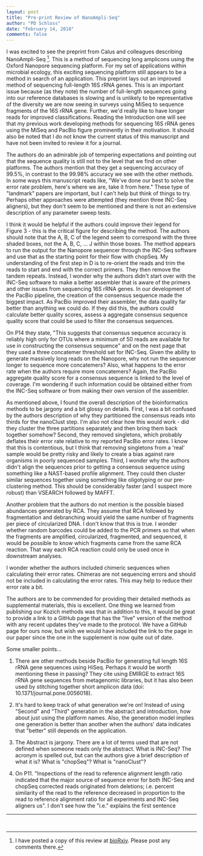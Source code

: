 ```yaml
---
layout: post
title: "Pre-print Review of NanoAmpli-Seq"
author: "PD Schloss"
date: "February 14, 2018"
comments: false
---
```


I was excited to see the preprint from Calus and colleagues describing NanoAmpli-Seq [^1]. This is a method of sequencing long amplicons using the Oxford Nanopore sequencing platform. For my set of applications within microbial ecology, this exciting sequencing platform still appears to be a method in search of an application. This preprint lays out an improved method of sequencing full-length 16S rRNA genes. This is an important issue because (as they note) the number of full-length sequences going into our reference databases is slowing and is unlikely to be representative of the diversity we are now seeing in surveys using MiSeq to sequence fragments of the 16S rRNA gene. Further, we'd really like to have longer reads for improved classifications. Reading the Introduction one will see that my previous work developing methods for sequencing 16S rRNA genes using the MiSeq and PacBio figure prominently in their motivation. It should also be noted that I do not know the current status of this manuscript and have not been invited to review it for a journal.

The authors do an admirable job of tempering expectations and pointing out that the sequence quality is still not to the level that we find on other platforms. The authors mention that they get a sequencing accuracy of 99.5%, in contrast to the 99.98% accuracy we see with the other methods. In some ways this manuscript reads like, "We've done our best to solve the error rate problem, here's where we are, take it from here." These type of "landmark" papers are important, but I can't help but think of things to try. Perhaps other approaches were attempted (they mention three INC-Seq aligners), but they don't seem to be mentioned and there is not an extensive description of any parameter sweep tests.

I think it would be helpful if the authors could improve their legend for Figure 3 - this is the critical figure for describing the method. The authors should note that the A, B, C of the legend seem to correspond with the three shaded boxes, not the A, B, C, ... J within those boxes. The method appears to run the output for the Nanopore sequencer through the INC-Seq software and use that as the starting point for their flow with chopSeq. My understanding of the first step in D is to re-orient the reads and trim the reads to start and end with the correct primers. They then remove the tandem repeats. Instead, I wonder why the authors didn't start over with the INC-Seq software to make a better assembler that is aware of the primers and other issues from sequencing 16S rRNA genes. In our development of the PacBio pipeline, the creation of the consensus sequence made the biggest impact. As PacBio improved their assembler, the data quality far better than anything we could do. If they did this, the authors could calculate better quality scores, assess a aggregate consensus sequence quality score that could be used to filter the consensus sequences.

On P14 they state, "This suggests that consensus sequence accuracy is reliably high only for OTUs where a minimum of 50 reads are available for use in constructing the consensus sequence" and on the next page that they used a three concatemer threshold set for INC-Seq. Given the ability to generate massively long reads on the Nanopore, why not run the sequencer longer to sequence more concatemers? Also, what happens to the error rate when the authors require more concatemers? Again, the PacBio aggregate quality score for a consensus sequence is linked to the level of coverage. I'm wondering if such information could be obtained either from the INC-Seq software or from making their own version of the assembler.

As mentioned above, I found the overall description of the bioinformatics methods to be jargony and a bit glossy on details. First, I was a bit confused by the authors description of why they partitioned the consensus reads into thirds for the nanoClust step. I'm also not clear how this would work - did they cluster the three partitions separately and then bring them back together somehow? Second, they removed singletons, which probably deflates their error rate relative to my reported PacBio error rates. I know that this is contentious, but I think that removing singletons from a 'real' sample would be pretty risky and likely to create a bias against rare organisms in poorly sequenced samples. Third, I wonder why the authors didn't align the sequences prior to getting a consensus sequence using something like a NAST-based profile alignment. They could then cluster similar sequences together using something like oligotyping or our pre-clustering method. This should be considerably faster (and I suspect more robust) than VSEARCH followed by MAFFT.

Another problem that the authors do not mention is the possible biased abundances generated by RCA. They assume that RCA followed by fragmentation and debranching would yield the same number of fragments per piece of circularized DNA. I don't know that this is true. I wonder whether random barcodes could be added to the PCR primers so that when the fragments are amplified, circularized, fragmented, and sequenced, it would be possible to know which fragments came from the same RCA reaction. That way each RCA reaction could only be used once in downstream analyses.

I wonder whether the authors included chimeric sequences when calculating their error rates. Chimeras are not sequencing errors and should not be included in calculating the error rates. This may help to reduce their error rate a bit.

The authors are to be commended for providing their detailed methods as supplemental materials, this is excellent. One thing we learned from publishing our Kozich methods was that in addition to this, it would be great to provide a link to a GitHub page that has the "live" version of the method with any recent updates they've made to the protocol. We have a GitHub page for ours now, but wish we would have included the link to the page in our paper since the one in the supplement is now quite out of date.


Some smaller points...

1. There are other methods beside PacBio for generating full length 16S rRNA gene sequences using HiSeq. Perhaps it would be worth mentioning these in passing? They cite using EMIRGE to extract 16S rRNA gene sequences from metagenomic libraries, but it has also been used by stitching together short amplicon data (doi: 10.1371/journal.pone.0056018).

2. It's hard to keep track of what generation we're on! Instead of using "Second" and "Third" generation in the abstract and introduction, how about just using the platform names. Also, the generation model implies one generation is better than another when the authors' data indicates that "better" still depends on the application.

3. The Abstract is jargony. There are a lot of terms used that are not defined when someone reads only the abstract. What is INC-Seq? The acronym is spelled out, but can the authors give a brief description of what it is? What is "chopSeq"? What is "nanoClust"?

4. On P11. "Inspections of the read to reference alignment length ratio indicated that the major source of sequence error for both INC-Seq and chopSeq corrected reads originated from deletions; i.e. percent similarity of the read to the reference decreased in proportion to the read to reference alignment ratio for all experiments and INC-Seq aligners us". I don't see how the "i.e." explains the first sentence

---

<br>

[^1]: I have posted a copy of this review at [bioRxiv](https://www.biorxiv.org/content/early/2018/01/07/244517#comment-3757909238). Please post any comments there.
